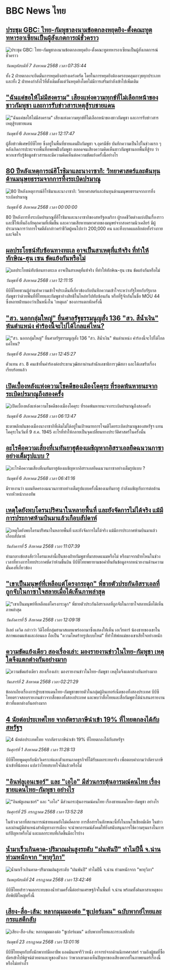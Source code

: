 # BBC News ไทย## [ประชุม GBC: ไทย-กัมพูชาลงนามข้อตกลงหยุดยิง-ตั้งคณะทูตทหารอาเซียนเป็นผู้สังเกตการณ์ชั่วคราว](https://www.bbc.com/thai/articles/cn43gxx829mo?at_medium=RSS&at_campaign=rss?at_campaign=githubrss)![ประชุม GBC: ไทย-กัมพูชาลงนามข้อตกลงหยุดยิง-ตั้งคณะทูตทหารอาเซียนเป็นผู้สังเกตการณ์ชั่วคราว](https://ichef.bbci.co.uk/ace/ws/240/cpsprodpb/938f/live/1a014c40-7361-11f0-ab1c-fb449de285a1.jpg)_วันพฤหัสบดีที่ 7 สิงหาคม 2568 เวลา 07:35:44_ทั้ง 2 ฝ่ายตกลงจะยึดมั่นการหยุดยิงอย่างเคร่งครัด โดยในการหยุดยิงต้องครอบคลุมอาวุธทุกประเภท และทั้ง 2 ฝ่ายคงกำลังไว้ที่ตั้งเดิมตั้งแต่วันหยุดยิงโดยไม่มีการเสริมกำลังเข้าไปเพิ่มเติม## ["ฉันแค่ขอให้ไม่มีสงคราม" เสียงแห่งความทุกข์ที่ไม่เลือกหน้าของชาวกัมพูชา และการรับข่าวสารเหตุสู้รบชายแดน](https://www.bbc.com/thai/articles/cqxg4wezvn8o?at_medium=RSS&at_campaign=rss?at_campaign=githubrss)!["ฉันแค่ขอให้ไม่มีสงคราม" เสียงแห่งความทุกข์ที่ไม่เลือกหน้าของชาวกัมพูชา และการรับข่าวสารเหตุสู้รบชายแดน](https://ichef.bbci.co.uk/ace/ws/240/cpsprodpb/a290/live/459cc6f0-71e4-11f0-8dbd-f3d32ebd3327.jpg)_วันพุธที่ 6 สิงหาคม 2568 เวลา 12:17:47_ผู้สื่อข่าวพิเศษบีบีซีไทย ซึ่งอยู่ในพื้นที่ชายแดนฝั่งกัมพูชา จ.อุดรมีชัย บันทึกความเป็นไปในช่วงแรก ๆ หลังเกิดการปะทะจากพื้นที่อพยพฝั่งกัมพูชา ตลอดจนเสียงความคิดเห็นชาวกัมพูชานอกพื้นที่สู้รบ ว่าพวกเขารับรู้ข้อมูลข่าวสารและมีความคิดเห็นต่อความขัดแย้งครั้งนี้อย่างไร## [80 ปีหลังเหตุการณ์ฮิโรชิมาและนางาซากิ: วิทยาศาสตร์และต้นทุนด้านมนุษยธรรมจากการทิ้งระเบิดปรมาณู](https://www.bbc.com/thai/resources/idt-897d70df-056b-413c-ac44-cdacae33bc8c?at_medium=RSS&at_campaign=rss?at_campaign=githubrss)![80 ปีหลังเหตุการณ์ฮิโรชิมาและนางาซากิ: วิทยาศาสตร์และต้นทุนด้านมนุษยธรรมจากการทิ้งระเบิดปรมาณู](https://ichef.bbci.co.uk/ace/standard/240/cpsprodpb/3de7/live/f5cab670-726d-11f0-af20-030418be2ca5.png)_วันพุธที่ 6 สิงหาคม 2568 เวลา 00:00:00_80 ปีหลังการทิ้งระเบิดปรมาณูที่ฮิโรชิมาและนางาซากิของสหรัฐอเมริกา ผู้รอดชีวิตต่างแบ่งปันเรื่องราวและชี้ให้เห็นถึงภัยคุกคามที่เพิ่มขึ้น และความเสียหายมหาศาลของมนุษย์จากสงครามนิวเคลียร์ มีผู้ประมาณการว่าการโจมตีดังกล่าวคร่าชีวิตผู้คนไปกว่า 200,000 คน และทิ้งบาดแผลลึกต่อทั้งร่างกายและจิตใจ## [ผลประโยชน์ทับซ้อนทางทะเล อาจเป็นสาเหตุที่แท้จริง ที่ทำให้ทักษิณ-ฮุน เซน ขัดแย้งกันหรือไม่](https://www.bbc.com/thai/articles/cdrkggkl4gko?at_medium=RSS&at_campaign=rss?at_campaign=githubrss)![ผลประโยชน์ทับซ้อนทางทะเล อาจเป็นสาเหตุที่แท้จริง ที่ทำให้ทักษิณ-ฮุน เซน ขัดแย้งกันหรือไม่](https://ichef.bbci.co.uk/ace/ws/240/cpsprodpb/568f/live/cebc4b30-72bc-11f0-af20-030418be2ca5.jpg)_วันพุธที่ 6 สิงหาคม 2568 เวลา 12:11:15_บีบีซีไทยชวนผู้อ่านทำความเข้าใจประเด็นที่เกี่ยวข้องกับบันทึกความเข้าใจระหว่างรัฐไทยกับรัฐบาลกัมพูชาว่าด้วยพื้นที่ที่ไทยและกัมพูชาอ้างสิทธิในไหล่ทวีปทับซ้อนกัน หรือที่รู้จักกันในชื่อ MOU 44 ซึ่งหลายฝ่ายมองว่าเป็นหนึ่งใน 'เหตุผล' ของการแตกหักครั้งนี้## ["สว. นอกกลุ่มใหญ่" ยื่นศาลรัฐธรรมนูญสั่ง 136 "สว. สีน้ำเงิน" พ้นตำแหน่ง คำร้องนี้จะไปได้ไกลแค่ไหน?](https://www.bbc.com/thai/articles/ckgj249k0e0o?at_medium=RSS&at_campaign=rss?at_campaign=githubrss)!["สว. นอกกลุ่มใหญ่" ยื่นศาลรัฐธรรมนูญสั่ง 136 "สว. สีน้ำเงิน" พ้นตำแหน่ง คำร้องนี้จะไปได้ไกลแค่ไหน?](https://ichef.bbci.co.uk/ace/ws/240/cpsprodpb/e475/live/8b152a00-72c1-11f0-8dbd-f3d32ebd3327.jpg)_วันพุธที่ 6 สิงหาคม 2568 เวลา 12:45:27_ตัวแทน สว. 8 คนเข้ายื่นคำร้องต่อประธานวุฒิสภาผ่านสำนักเลขาธิการวุฒิสภา และได้เลขรับเรื่องเรียบร้อยแล้ว## [เปิดเบื้องหลังแห่งความโชคดีของเมืองโคคุระ ที่รอดพ้นหายนะจากระเบิดปรมาณูถึงสองครั้ง](https://www.bbc.com/thai/articles/cn02wgdjxy8o?at_medium=RSS&at_campaign=rss?at_campaign=githubrss)![เปิดเบื้องหลังแห่งความโชคดีของเมืองโคคุระ ที่รอดพ้นหายนะจากระเบิดปรมาณูถึงสองครั้ง](https://ichef.bbci.co.uk/ace/ws/240/cpsprodpb/9fba/live/ee160650-71dc-11f0-8031-e9463d641cfd.jpg)_วันพุธที่ 6 สิงหาคม 2568 เวลา 06:13:47_ชะตาพลิกผันของเมืองนางาซากิที่เดิมไม่ได้อยู่ในเป้าหมายการโจมตีโดยระเบิดปรมาณูของสหรัฐฯ แทนโคคุระในวันที่ 9 ส.ค. 1945 อะไรที่ทำให้กลายเป็นจุดเปลี่ยนทางประวัติศาสตร์ในครั้งนั้น## [อะไรคือความเสี่ยงที่เนทันยาฮูต้องเผชิญหากอิสราเอลยึดฉนวนกาซาอย่างเต็มรูปแบบ ?](https://www.bbc.com/thai/articles/cgjylnw8500o?at_medium=RSS&at_campaign=rss?at_campaign=githubrss)![อะไรคือความเสี่ยงที่เนทันยาฮูต้องเผชิญหากอิสราเอลยึดฉนวนกาซาอย่างเต็มรูปแบบ ?](https://ichef.bbci.co.uk/ace/ws/240/cpsprodpb/2025/live/5a73d3d0-71f2-11f0-a178-03cc5fabe4bc.jpg)_วันพุธที่ 6 สิงหาคม 2568 เวลา 06:41:16_มีรายงานว่า แผนยึดครองฉนวนกาซาอย่างเต็มรูปแบบครั้งนี้ของเนทันยาฮู กำลังเผชิญกับการต่อต้านจากหัวหน้ากองทัพ## [เหตุใดยังพบโดรนปริศนาในหลายพื้นที่ และยังจัดการไม่ได้จริง แม้มีการประกาศห้ามบินมาแล้วเกือบสัปดาห์ ](https://www.bbc.com/thai/articles/cy0qyggevg8o?at_medium=RSS&at_campaign=rss?at_campaign=githubrss)![เหตุใดยังพบโดรนปริศนาในหลายพื้นที่ และยังจัดการไม่ได้จริง แม้มีการประกาศห้ามบินมาแล้วเกือบสัปดาห์ ](https://ichef.bbci.co.uk/ace/ws/240/cpsprodpb/1556/live/ca95a9d0-71e9-11f0-a1e8-610c1441d003.jpg)_วันอังคารที่ 5 สิงหาคม 2568 เวลา 11:07:39_ท่ามกลางข้อสงสัยว่าโดรนเหล่านี้เป็นของฝ่ายกัมพูชาที่มาสอดแนมหรือไม่ หรือมาจากฝ่ายไหนในช่วงเวลาที่ทางการไทยประกาศชัดว่าห้ามขึ้นบิน บีบีซีไทยพยายามขอคำยืนยันข้อมูลจากหน่วยงานด้านความมั่นคงที่เกี่ยวข้อง## ["เขาเป็นมนุษย์ที่เหลือแต่โครงกระดูก" พี่ชายตัวประกันอิสราเอลที่ถูกจับในกาซาใจสลายเมื่อได้เห็นภาพล่าสุด](https://www.bbc.com/thai/articles/cyvnq721e58o?at_medium=RSS&at_campaign=rss?at_campaign=githubrss)!["เขาเป็นมนุษย์ที่เหลือแต่โครงกระดูก" พี่ชายตัวประกันอิสราเอลที่ถูกจับในกาซาใจสลายเมื่อได้เห็นภาพล่าสุด](https://ichef.bbci.co.uk/ace/ws/240/cpsprodpb/40f2/live/10b5a0c0-71c5-11f0-89ea-4d6f9851f623.jpg)_วันอังคารที่ 5 สิงหาคม 2568 เวลา 12:09:18_อิเลย์ เดวิด กล่าวว่า วิดีโอที่กลุ่มฮามาสเผยแพร่ออกมาซึ่งแสดงให้เห็น เอเวียตาร์ น้องชายของเขาในสภาพผอมแห้งและอ่อนแอ ถือเป็น "ความโหดร้ายรูปแบบใหม่" ที่ทำให้พ่อแม่ของเขาเสียใจอย่างหนัก## [ความขัดแย้งเดียว สองเรื่องเล่า: มองรายงานข่าวในไทย-กัมพูชา เหตุใดจึงแตกต่างกันอย่างมาก](https://www.bbc.com/thai/articles/ckgj9nj8q2yo?at_medium=RSS&at_campaign=rss?at_campaign=githubrss)![ความขัดแย้งเดียว สองเรื่องเล่า: มองรายงานข่าวในไทย-กัมพูชา เหตุใดจึงแตกต่างกันอย่างมาก](https://ichef.bbci.co.uk/ace/ws/240/cpsprodpb/c720/live/35ac2d10-6f48-11f0-af20-030418be2ca5.jpg)_วันเสาร์ที่ 2 สิงหาคม 2568 เวลา 02:21:29_ข้อถกเถียงเรื่องการสู้รบชายแดนไทย-กัมพูชาขยายตัวในกลุ่มผู้อินเทอร์เน็ตของทั้งสองประเทศ บีบีซีไทยตรวจสอบรายงานข่าวจากสื่อของทั้งสองประเทศ และพบว่าสื่อไทยและสื่อกัมพูชาได้นำเสนอรายงานข่าวที่แตกต่างกันอย่างมาก## [4 นัยต่อประเทศไทย จากอัตราภาษีนำเข้า 19% ที่ไทยตกลงได้กับสหรัฐฯ](https://www.bbc.com/thai/articles/c93982k10k5o?at_medium=RSS&at_campaign=rss?at_campaign=githubrss)![4 นัยต่อประเทศไทย จากอัตราภาษีนำเข้า 19% ที่ไทยตกลงได้กับสหรัฐฯ](https://ichef.bbci.co.uk/ace/ws/240/cpsprodpb/c593/live/72a04090-6ebb-11f0-af20-030418be2ca5.jpg)_วันศุกร์ที่ 1 สิงหาคม 2568 เวลา 11:28:13_บีบีซีไทยพูดคุยกับนักวิเคราะห์และตัวแทนภาคธุรกิจที่ได้รับผลกระทบจริง เพื่อตอบคำถามว่าอัตราภาษีนำเข้าที่น้อยลง แปลว่าไทยสบายใจได้แล้วหรือไม่## ["อินฟลูเอนเซอร์" และ "เอไอ" มีส่วนกระตุ้นอารมณ์คนไทย เรื่องชายแดนไทย-กัมพูชา อย่างไร](https://www.bbc.com/thai/articles/cj0m0d7gm88o?at_medium=RSS&at_campaign=rss?at_campaign=githubrss)!["อินฟลูเอนเซอร์" และ "เอไอ" มีส่วนกระตุ้นอารมณ์คนไทย เรื่องชายแดนไทย-กัมพูชา อย่างไร](https://ichef.bbci.co.uk/ace/ws/240/cpsprodpb/f22e/live/76f14110-695e-11f0-89ea-4d6f9851f623.jpg)_วันศุกร์ที่ 25 กรกฎาคม 2568 เวลา 13:52:28_ในห้วงเวลาที่สถานการณ์ชายแดนยังไม่คลี่คลาย การสื่อสารในลักษณะนี้ทั้งในบนโซเชียลมีเดีย ในข่าว และผ่านผู้มีตำแหน่งสำคัญทางการเมือง จะนำพาอารมณ์สังคมให้ยิ่งสนับสนุนการใช้ความรุนแรงในการแก้ปัญหาหรือไม่ และผลกระทบที่เกิดขึ้นมีอะไรบ้าง## [น้ำมาเร็วเกินคาด-ปริมาณฝนสูงระดับ "ฝนพันปี" ทำไมปีนี้ จ.น่าน ท่วมหนักจาก "พายุวิภา"](https://www.bbc.com/thai/articles/c3ene8x44yno?at_medium=RSS&at_campaign=rss?at_campaign=githubrss)![น้ำมาเร็วเกินคาด-ปริมาณฝนสูงระดับ "ฝนพันปี" ทำไมปีนี้ จ.น่าน ท่วมหนักจาก "พายุวิภา"](https://ichef.bbci.co.uk/ace/ws/240/cpsprodpb/6acf/live/6eba5ce0-68b2-11f0-af20-030418be2ca5.jpg)_วันพฤหัสบดีที่ 24 กรกฎาคม 2568 เวลา 13:42:46_บีบีซีไทยสำรวจผลกระทบของน้ำท่วมครั้งนี้ต่อย่านเศรษฐกิจในพื้นที่ จ.น่าน พร้อมทั้งค้นหาสาเหตุของภัยพิบัติใหญ่ครั้งนี้## [เสียง-สื่อ-เส้น: หลากมุมมองต่อ "ซูเปอร์แมน" ฉบับพากย์ไทยและกระแสตีกลับ](https://www.bbc.com/thai/articles/cvgnj92pnlxo?at_medium=RSS&at_campaign=rss?at_campaign=githubrss)![เสียง-สื่อ-เส้น: หลากมุมมองต่อ "ซูเปอร์แมน" ฉบับพากย์ไทยและกระแสตีกลับ](https://ichef.bbci.co.uk/ace/ws/240/cpsprodpb/bb38/live/df77d270-663f-11f0-89ea-4d6f9851f623.jpg)_วันพุธที่ 23 กรกฎาคม 2568 เวลา 13:01:16_บีบีซีไทยคุยกับทั้งนักพากย์มืออาชีพ แอดมินเพจรีวิวหนัง อาจารย์จากด้านนิเทศศาสตร์ รวมถึงผู้ชมที่ซื้อบัตรเข้าไปพิสูจน์ด้วยตาและหูของตัวเอง ว่าพวกเขามองเห็นปัญหาของเสียงพากย์ในภาพยนตร์เรื่องนี้หรือไม่อย่างไร